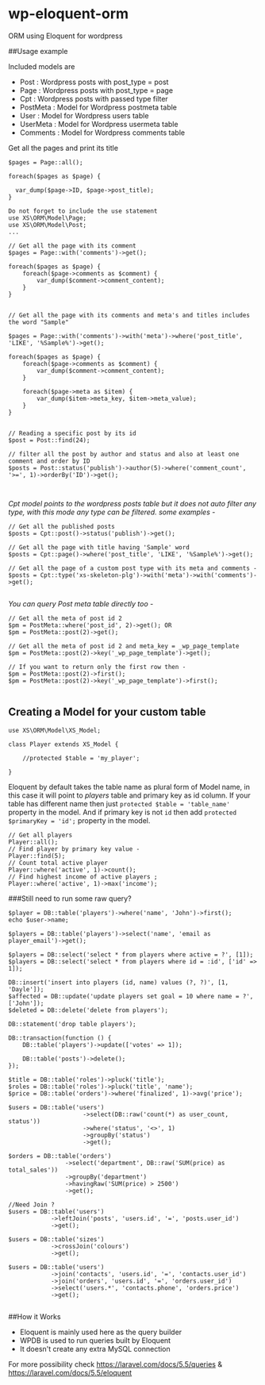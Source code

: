 # wp-eloquent-orm
ORM using Eloquent for wordpress 

##Usage example

Included models are 
- Post : Wordpress posts with post_type = post
- Page : Wordpress posts with post_type = page
- Cpt  : Wordpress posts with passed type filter
- PostMeta : Model for Wordpress postmeta table
- User : Model for Wordpress users table
- UserMeta : Model for Wordpress usermeta table
- Comments : Model for Wordpress comments table

Get all the pages and print its title

```
$pages = Page::all();
 
foreach($pages as $page) {

  var_dump($page->ID, $page->post_title);
}
 
Do not forget to include the use statement 
use XS\ORM\Model\Page;
use XS\ORM\Model\Post; 
... 
```

```
// Get all the page with its comment
$pages = Page::with('comments')->get();
 
foreach($pages as $page) {
    foreach($page->comments as $comment) {	
        var_dump($comment->comment_content);
    }
}
 
 
// Get all the page with its comments and meta's and titles includes the word "Sample"

$pages = Page::with('comments')->with('meta')->where('post_title', 'LIKE', '%Sample%')->get();
 
foreach($pages as $page) {
    foreach($page->comments as $comment) {
        var_dump($comment->comment_content);
    }
 
    foreach($page->meta as $item) {
        var_dump($item->meta_key, $item->meta_value);
    }
}
 
 
// Reading a specific post by its id
$post = Post::find(24);
 
// filter all the post by author and status and also at least one comment and order by ID
$posts = Post::status('publish')->author(5)->where('comment_count', '>=', 1)->orderBy('ID')->get();

 
```

*Cpt model points to the wordpress posts table but it does not auto filter any type,
 with this mode any type can be filtered. some examples -* 

```
// Get all the published posts
$posts = Cpt::post()->status('publish')->get();
 
// Get all the page with title having 'Sample' word
$posts = Cpt::page()->where('post_title', 'LIKE', '%Sample%')->get();
 
// Get all the page of a custom post type with its meta and comments - 
$posts = Cpt::type('xs-skeleton-plg')->with('meta')->with('comments')->get();
 
```

*You can query Post meta table directly too -*
```
// Get all the meta of post id 2
$pm = PostMeta::where('post_id', 2)->get(); OR
$pm = PostMeta::post(2)->get();
 
// Get all the meta of post id 2 and meta_key = _wp_page_template
$pm = PostMeta::post(2)->key('_wp_page_template')->get();

// If you want to return only the first row then - 
$pm = PostMeta::post(2)->first();
$pm = PostMeta::post(2)->key('_wp_page_template')->first();
 
``` 

## Creating a Model for your custom table
```
use XS\ORM\Model\XS_Model;
 
class Player extends XS_Model {

    //protected $table = 'my_player';

}
 ```
Eloquent by default takes the table name as plural form of Model name,
in this case it will point to *players* table and primary key as id column. If your table has different name then just 
`protected $table = 'table_name'` property in the model. And if primary key is not `id` then
add `protected $primaryKey = 'id';` property in the model.

``` 
// Get all players
Player::all();
// Find player by primary key value -
Player::find(5); 
// Count total active player
Player::where('active', 1)->count();
// Find highest income of active players ;
Player::where('active', 1)->max('income');
```

###Still need to run some raw query?

```
$player = DB::table('players')->where('name', 'John')->first();
echo $user->name;
 
$players = DB::table('players')->select('name', 'email as player_email')->get();
  
$players = DB::select('select * from players where active = ?', [1]);
$players = DB::select('select * from players where id = :id', ['id' => 1]);
 
DB::insert('insert into players (id, name) values (?, ?)', [1, 'Dayle']);
$affected = DB::update('update players set goal = 10 where name = ?', ['John']);
$deleted = DB::delete('delete from players');
 
DB::statement('drop table players');
  
DB::transaction(function () {
    DB::table('players')->update(['votes' => 1]);

    DB::table('posts')->delete();
});
 
$title = DB::table('roles')->pluck('title');
$roles = DB::table('roles')->pluck('title', 'name');
$price = DB::table('orders')->where('finalized', 1)->avg('price');
 
$users = DB::table('users')
                     ->select(DB::raw('count(*) as user_count, status'))
                     ->where('status', '<>', 1)
                     ->groupBy('status')
                     ->get();
 
$orders = DB::table('orders')
                ->select('department', DB::raw('SUM(price) as total_sales'))
                ->groupBy('department')
                ->havingRaw('SUM(price) > 2500')
                ->get(); 
 
//Need Join ?
$users = DB::table('users')
            ->leftJoin('posts', 'users.id', '=', 'posts.user_id')
            ->get();
 
$users = DB::table('sizes')
            ->crossJoin('colours')
            ->get();
             
$users = DB::table('users')
            ->join('contacts', 'users.id', '=', 'contacts.user_id')
            ->join('orders', 'users.id', '=', 'orders.user_id')
            ->select('users.*', 'contacts.phone', 'orders.price')
            ->get();
                                     
```
  
##How it Works
- Eloquent is mainly used here as the query builder
- WPDB is used to run queries built by Eloquent
- It doesn't create any extra MySQL connection
 
 
For more possibility check https://laravel.com/docs/5.5/queries & https://laravel.com/docs/5.5/eloquent 
 